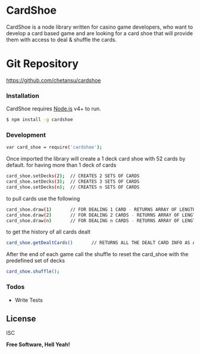# CardShoe

CardShoe is a node library written for casino game developers, who want to develop a card based game and are looking for a card shoe that will provide them with access to deal & shuffle the cards.

# Git Repository
https://github.com/chetansu/cardshoe

### Installation

CardShoe requires [Node.js](https://nodejs.org/) v4+ to run.

```sh
$ npm install -g cardshoe
```

### Development

```sh
var card_shoe = require('cardshoe');
```
Once imported the library will create a 1 deck card shoe with 52 cards by default.
for having more than 1 deck of cards 

```sh
card_shoe.setDecks(2);  // CREATES 2 SETS OF CARDS
card_shoe.setDecks(3);  // CREATES 3 SETS OF CARDS
card_shoe.setDecks(n);  // CREATES n SETS OF CARDS
```

to pull cards use the following  
```sh
card_shoe.draw(1)       // FOR DEALING 1 CARD - RETURNS ARRAY OF LENGTH 1
card_shoe.draw(2)       // FOR DEALING 2 CARDS - RETURNS ARRAY OF LENGTH 2
card_shoe.draw(n)       // FOR DEALING n CARDS - RETURNS ARRAY OF LENGTH n
```

to get the history of all cards dealt
```sh
card_shoe.getDealtCards()       // RETURNS ALL THE DEALT CARD INFO AS AN ARRAY
```

After the end of each game call the shuffle to reset the card_shoe with the predefined set of decks
```sh
card_shoe.shuffle();
```


### Todos

 - Write Tests

License
----

ISC


**Free Software, Hell Yeah!**


